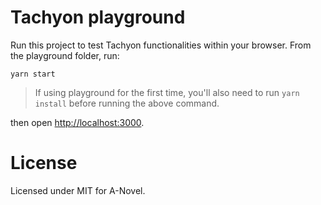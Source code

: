 # Tachyon playground

Run this project to test Tachyon functionalities within your browser. From
the playground folder, run:

```
yarn start
```

> If using playground for the first time, you'll also need to run
>  `yarn install` before running the above command.

then open [http://localhost:3000](http://localhost:3000).

# License

Licensed under MIT for A-Novel.
